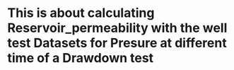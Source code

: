 # This is about calculating Reservoir_permeability with the well test Datasets for Presure at different time of a Drawdown test

